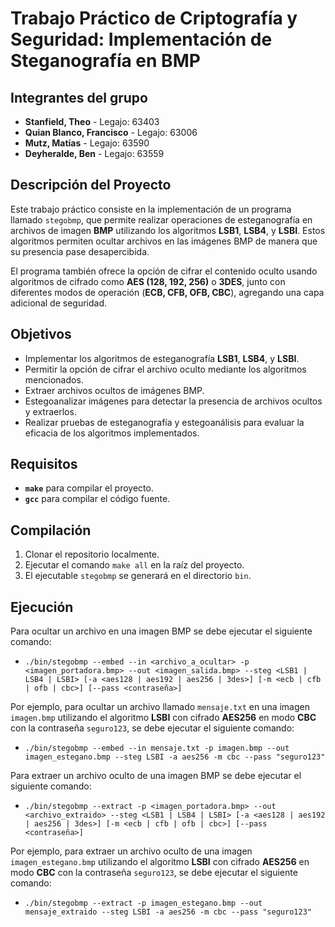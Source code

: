 # Trabajo Práctico de Criptografía y Seguridad: Implementación de Steganografía en BMP

## Integrantes del grupo

- **Stanfield, Theo** - Legajo: 63403
- **Quian Blanco, Francisco** - Legajo: 63006
- **Mutz, Matías** - Legajo: 63590
- **Deyheralde, Ben** - Legajo: 63559

## Descripción del Proyecto

Este trabajo práctico consiste en la implementación de un programa llamado `stegobmp`, que permite realizar operaciones de esteganografía en archivos de imagen **BMP** utilizando los algoritmos **LSB1**, **LSB4**, y **LSBI**. Estos algoritmos permiten ocultar archivos en las imágenes BMP de manera que su presencia pase desapercibida.

El programa también ofrece la opción de cifrar el contenido oculto usando algoritmos de cifrado como **AES (128, 192, 256)** o **3DES**, junto con diferentes modos de operación (**ECB, CFB, OFB, CBC**), agregando una capa adicional de seguridad.

## Objetivos

- Implementar los algoritmos de esteganografía **LSB1**, **LSB4**, y **LSBI**.
- Permitir la opción de cifrar el archivo oculto mediante los algoritmos mencionados.
- Extraer archivos ocultos de imágenes BMP.
- Estegoanalizar imágenes para detectar la presencia de archivos ocultos y extraerlos.
- Realizar pruebas de esteganografía y estegoanálisis para evaluar la eficacia de los algoritmos implementados.

## Requisitos

- **`make`** para compilar el proyecto.
- **`gcc`** para compilar el código fuente.

## Compilación

1. Clonar el repositorio localmente.
2. Ejecutar el comando `make all` en la raíz del proyecto.
3. El ejecutable `stegobmp` se generará en el directorio `bin`.

## Ejecución

Para ocultar un archivo en una imagen BMP se debe ejecutar el siguiente comando:

- `./bin/stegobmp --embed --in <archivo_a_ocultar> -p <imagen_portadora.bmp> --out <imagen_salida.bmp> --steg <LSB1 | LSB4 | LSBI> [-a <aes128 | aes192 | aes256 | 3des>] [-m <ecb | cfb | ofb | cbc>] [--pass <contraseña>]`

Por ejemplo, para ocultar un archivo llamado `mensaje.txt` en una imagen `imagen.bmp` utilizando el algoritmo **LSBI** con cifrado **AES256** en modo **CBC** con la contraseña `seguro123`, se debe ejecutar el siguiente comando:

- `./bin/stegobmp --embed --in mensaje.txt -p imagen.bmp --out imagen_estegano.bmp --steg LSBI -a aes256 -m cbc --pass "seguro123"`

Para extraer un archivo oculto de una imagen BMP se debe ejecutar el siguiente comando:

- `./bin/stegobmp --extract -p <imagen_portadora.bmp> --out <archivo_extraido> --steg <LSB1 | LSB4 | LSBI> [-a <aes128 | aes192 | aes256 | 3des>] [-m <ecb | cfb | ofb | cbc>] [--pass <contraseña>]`

Por ejemplo, para extraer un archivo oculto de una imagen `imagen_estegano.bmp` utilizando el algoritmo **LSBI** con cifrado **AES256** en modo **CBC** con la contraseña `seguro123`, se debe ejecutar el siguiente comando:

- `./bin/stegobmp --extract -p imagen_estegano.bmp --out mensaje_extraido --steg LSBI -a aes256 -m cbc --pass "seguro123"`

